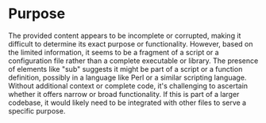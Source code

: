 # Purpose
The provided content appears to be incomplete or corrupted, making it difficult to determine its exact purpose or functionality. However, based on the limited information, it seems to be a fragment of a script or a configuration file rather than a complete executable or library. The presence of elements like "sub" suggests it might be part of a script or a function definition, possibly in a language like Perl or a similar scripting language. Without additional context or complete code, it's challenging to ascertain whether it offers narrow or broad functionality. If this is part of a larger codebase, it would likely need to be integrated with other files to serve a specific purpose.
